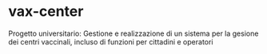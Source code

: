 # vax-center
Progetto universitario: Gestione e realizzazione di un sistema per la gesione dei centri vaccinali, incluso di funzioni per cittadini e operatori
